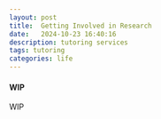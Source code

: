 ```yaml
---
layout: post
title:  Getting Involved in Research
date:   2024-10-23 16:40:16
description: tutoring services
tags: tutoring
categories: life
---
```


#### WIP

WIP